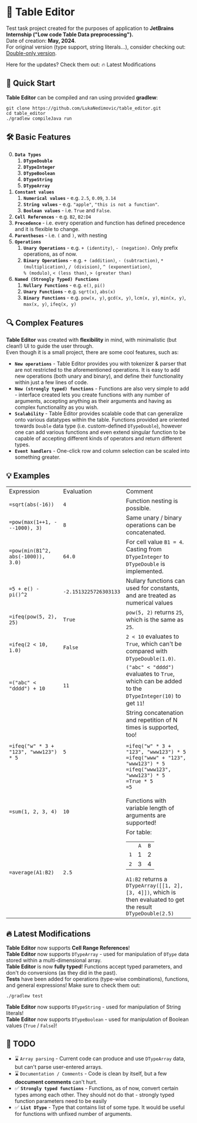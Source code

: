 <h1>📝 Table Editor</h1>

Test task project created for the purposes of application to <b> JetBrains Internship ("Low code Table Data preprocessing").</b> <br/>
Date of creation: <b>May, 2024</b>. <br/>
For original version (type support, string literals...), consider checking out: <a href="https://github.com/LukaNedimovic/table_editor/tree/1fc7ecbd9728186ef982727d89a55e16369a7b87">Double-only version</a>.
<br/>

Here for the updates? Check them out: <a id="latest-modifications">🔥 Latest Modifications</a>

<h2> 🚀 Quick Start </h2>
<b>Table Editor</b> can be compiled and ran using provided <b>gradlew</b>:
<pre>
<code>git clone https://github.com/LukaNedimovic/table_editor.git
cd table_editor
./gradlew compileJava run</code>
</pre>

<h2> 🛠️ Basic Features </h2>
<ol start="0">
  <li><b> <code>Data Types</code> </b>
  <ol>
      <li> <b> <code>DTypeDouble</code> </b> </li>
      <li> <b> <code>DTypeInteger</code> </b> </li>
      <li> <b> <code>DTypeBoolean</code> </b> </li>
      <li> <b> <code>DTypeString</code> </b> </li>
      <li> <b> <code>DTypeArray</code> </b> </li>
    </ol>
  </li>
  <li> <b><code>Constant values</code> </b> 
    <ol>
      <li> <b> <code>Numerical values</code> </b> - e.g. <code>2.5</code>, <code>0.09</code>, <code>3.14</code> </li>
      <li> <b> <code>String values</code> </b> - e.g. <code>"apple"</code>, <code>"this is not a function"</code>.</li>
      <li> <b> <code>Boolean values</code> </b> -  i.e. <code>True</code> and <code>False</code>.</li>
    </ol>

  <li> <b> <code>Cell References</code> </b> - e.g. <code>B2</code>, <code>B2:D4</code></li>
  <li> <b> <code>Precedence</code> </b>      - i.e. every operation and function has defined precedence and it is flexible to change.
  <li> <b> <code>Parentheses</code> </b>     - i.e. <code>(</code> and <code>)</code>, with nesting </li>
  <li> <b> <code>Operations</code> </b> 
    <ol>
      <li> <b><code>Unary Operations</code></b> - e.g. <code>+ (identity)</code>, <code>- (negation).</code> Only prefix operations, as of now. </li>
      <li> <b><code>Binary Operations</code></b> - e.g. <code>+ (addition)</code>, <code>- (subtraction)</code>, <code>* (multiplication)</code>, <code>/ (division)</code>, <code>^ (exponentiation)</code>, <br/> <code>% (modulo)</code>, <code>< (less than)</code>, <code>> (greater than)</code> </li>
    </ol>
  </li>
  <li> <b><code>Named (Strongly Typed) Functions</code></b> 
    <ol>
      <li> <b><code>Nullary Functions</code> </b> - e.g. <code>e()</code>, <code>pi()</code> </li>
      <li> <b><code>Unary Functions</code> </b> - e.g. <code>sqrt(x)</code>, <code>abs(x)</code> </li>
      <li> <b><code>Binary Functions</code> </b> - e.g. <code>pow(x, y)</code>, <code>gcd(x, y)</code>, <code>lcm(x, y)</code>, <code>min(x, y)</code>, <code>max(x, y)</code>, <code>ifeq(x, y)</code></li>
    </ol>
  </li>
</ol>

<h2> 🔍 Complex Features </h2>
<b>Table Editor</b> was created with <b>flexibility</b> in mind, with minimalistic (but clean!) UI to guide the user through. <br/>
Even though it is a small project, there are some cool features, such as:
<ul>
  <li> <b><code>New operations</code></b> - Table Editor provides you with tokenizer & parser that are not restricted to the aforementioned operations. It is easy to add new operations (both unary and binary), and define their functionality within just a few lines of code. </li>
  <li> <b><code>New (strongly typed) functions</code></b> - Functions are also very simple to add - interface created lets you create functions with any number of arguments, accepting anything as their arguments and having as complex functionality as you wish. </li>
  <li> <b><code>Scalability</code></b> - Table Editor provides scalable code that can generalize onto various datatypes within the table. Functions provided are oriented towards <code>Double</code> data type (i.e. custom-defined <code>DTypeDouble</code>), however one can add various functions and even extend singular function to be capable of accepting different kinds of operators and return different types. </li>
  <li> <b><code>Event handlers</code></b> - One-click row and column selection can be scaled into something greater. </li>
</ul>

<h2>💡 Examples </h2>
<table>
<tr>
  <td>Expression</td>
  <td>Evaluation</td>
  <td>Comment</td>
</tr>
<tr>
  <td> <code>=sqrt(abs(-16))</code> </td>
  <td> <code>4</code> </td>
  <td> Function nesting is possible. </td>
</tr>  

<tr>
  <td> <code>=pow(max(1++1, ---1000), 3)</code> </td>
  <td> <code>8</code> </td>
  <td> Same unary / binary operations can be concatenated. </td>
</tr>

<tr>
  <td> <code>=pow(min(B1^2, abs(-1000)), 3.0)</code> </td>
  <td> <code>64.0</code> </td>
  <td> For cell value <code>B1 = 4</code>. Casting from <code>DTypeInteger</code> to <code>DTypeDouble</code> is implemented.</td>
</tr>


<tr>
  <td> <code>=5 + e() - pi()^2</code> </td>
  <td> <code>-2.1513225726303133</code> </td>
  <td> Nullary functions can used for constants, and are treated as numerical values </td>
</tr>

<tr>
  <td> <code>=ifeq(pow(5, 2), 25)</code> </td>
  <td> <code>True</code> </td>
  <td> <code>pow(5, 2)</code> returns <code>25</code>, which is the same as <code>25</code>.</td>
</tr>

<tr>
  <td> <code>=ifeq(2 < 10, 1.0)</code> </td>
  <td> <code>False</code> </td>
  <td> <code>2 < 10</code> evaluates to <code>True</code>, which can't be compared with <code>DTypeDouble(1.0)</code>.</td>
</tr>

<tr>
  <td> <code>=("abc" < "dddd") + 10</code> </td>
  <td> <code>11</code> </td>
  <td> <code>("abc" < "dddd")</code> evaluates to <code>True</code>, which can be added to the <code>DTypeInteger(10)</code> to get <code>11</code>!</td>
</tr>

<tr>
  <td> <code>=ifeq("w" * 3 + "123", "www123") * 5</code></td>
  <td> <code>5</code> </td>
  <td> String concatenation and repetition of N times is supported, too! 
<pre>
<code>=ifeq("w" * 3 + "123", "www123") * 5   
=ifeq("www" + "123", "www123") * 5
=ifeq("www123", "www123") * 5
=True * 5
=5</code>
</pre>
  </td>
</tr>

<tr>
  <td> <code>=sum(1, 2, 3, 4)</code> </td>
  <td> <code>10</code> </td>
  <td> Functions with variable length of arguments are supported!</td>
</tr>

<tr>
  <td> <code>=average(A1:B2)</code> </td>
  <td> <code>2.5</code> </td>
  <td> 
    For table:
    <table style="text-align: center">
        <tr>
          <td> </td>
          <td><code>A</code></td>
          <td><code>B</code></td>
        </tr>
        <tr>
          <td><code>1</code></td>
          <td>1</td>
          <td>2</td>
        </tr>
        <tr>
          <td><code>2</code></td>
          <td>3</td>
          <td>4</td>
        </tr>
    </table>
    <code>A1:B2</code> returns a <code>DTypeArray([[1, 2], [3, 4]])</code>, which is then evaluated to get the result <code>DTypeDouble(2.5)</code>
  </td>
</tr>


</table>

<h2 id="latest-modifications"> 🔥 Latest Modifications </h2>
<b>Table Editor</b> now supports <b>Cell Range References</b>! <br/>
<b>Table Editor</b> now supports <code>DTypeArray</code> - used for manipulation of <code>DType</code> data stored within a multi-dimensional array.<br/>
<b>Table Editor</b> is now <b>fully typed</b>! Functions accept typed parameters, and don't do conversions (as they did in the past). <br/>
<b>Tests</b> have been added for operations (type-wise combinations), functions, and general expressions! Make sure to check them out:
<pre><code>./gradlew test</code></pre>
<b>Table Editor</b> now supports <code>DTypeString</code> - used for manipulation of String literals! <br/>
<b>Table Editor</b> now supports <code>DTypeBoolean</code> - used for manipulation of Boolean values (<code>True</code> / <code>False</code>)! 

<h2> 📅 TODO </h2>
<ul>
  <li> ⌛ <code>Array parsing</code> - Current code can produce and use <code>DTypeArray</code> data, but can't parse user-entered arrays.</li>
  <li> ⌛ <code>Documentation / Comments</code> - Code is clean by itself, but a few <b>doccument comments</b> can't hurt.</li>
  <li> ✅ <code><b>Strongly typed functions</b></code> - Functions, as of now, convert certain types among each other. They should not do that - strongly typed function parameters need to be easily <implementable class=""></implementable> </li>
  <li> ✅ <code><b>List DType</b></code> - Type that contains list of some type. It would be useful for functions with unfixed number of arguments. </li>
</ul>

